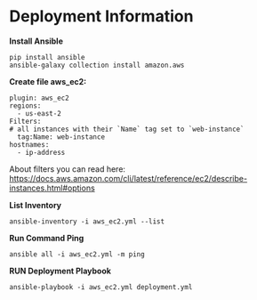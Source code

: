 # Deployment Information

**Install Ansible**
```
pip install ansible 
ansible-galaxy collection install amazon.aws
```

**Create file aws_ec2:**
```
plugin: aws_ec2
regions:
  - us-east-2
Filters:
# all instances with their `Name` tag set to `web-instance`
  tag:Name: web-instance
hostnames:
  - ip-address
``` 
About filters you can read here: 
https://docs.aws.amazon.com/cli/latest/reference/ec2/describe-instances.html#options

**List Inventory**
```
ansible-inventory -i aws_ec2.yml --list
```

**Run Command Ping**
```
ansible all -i aws_ec2.yml -m ping
```

**RUN Deployment Playbook** 
```
ansible-playbook -i aws_ec2.yml deployment.yml
```
